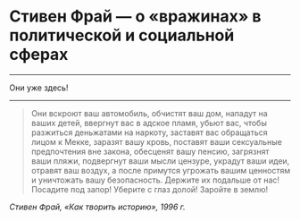 # Стивен Фрай — о «вражинах» в политической и социальной сферах

* * *
Они уже здесь!
* * *

> Они вскроют ваш автомобиль, обчистят ваш дом, нападут на ваших детей, ввергнут вас в адское пламя, убьют вас, чтобы разжиться деньжатами на наркоту, заставят вас обращаться лицом к Мекке, заразят вашу кровь, поставят ваши сексуальные предпочтения вне закона, обесценят вашу пенсию, загрязнят ваши пляжи, подвергнут ваши мысли цензуре, украдут ваши идеи, отравят ваш воздух, а после примутся угрожать вашим ценностям и уничтожать вашу безопасность. Держите их подальше от нас! Посадите под запор! Уберите с глаз долой! Заройте в землю!

<cite>Стивен Фрай, «Как творить историю», 1996 г.</cite>